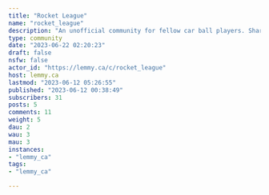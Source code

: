 ```yaml
---
title: "Rocket League" 
name: "rocket_league"
description: "An unofficial community for fellow car ball players. Share tips, clips or discuss the game. Be chill and nice to each other. Also, since it's just started there is no moderate team so use your best sense of judgement and don't follow any suspicious links to avoid your account getting scammed. **ENABLE TWO FACTOR AUTHENTICATION ON YOUR EPIC ACCOUNT!!**Rules:* Post must be related to Rocket League* Video/Clip post must contain back story and not just a simple title, share your experience in words as well. * No which hunting, player shamming* No trading posts* LFG posts allowed, please state your server regions and play time in the post. * No post promoting sites/server outside the fediverse. (ie. no coaching website, no discord server, no please follow me on XXX. ) This is to prevent people following links and ended up getting scammed.NOTE: Image used for logo and banner are extracted directly from official source and thus are Epic/Psyonix's property and all rights belongs to them. "
type: community
date: "2023-06-22 02:20:23"
draft: false
nsfw: false
actor_id: "https://lemmy.ca/c/rocket_league"
host: lemmy.ca
lastmod: "2023-06-12 05:26:55"
published: "2023-06-12 00:38:49"
subscribers: 31
posts: 5
comments: 11
weight: 5
dau: 2
wau: 3
mau: 3
instances:
- "lemmy_ca"
tags: 
- "lemmy_ca"

---
```

